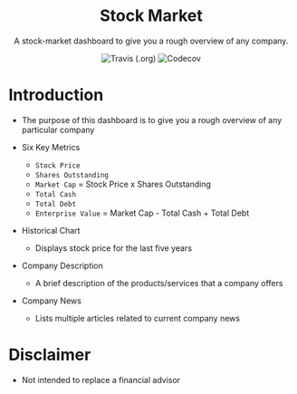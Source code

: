 <h1 align="center">Stock Market</h1>
<p align="center">A stock-market dashboard to give you a rough overview of any company.</p>

<p align="center">
  <img alt="Travis (.org)" src="https://img.shields.io/travis/ll2nz/stock-market?style=flat-square">
  <img alt="Codecov" src="https://img.shields.io/codecov/c/github/ll2nz/stock-market?style=flat-square">
</p>

# Introduction

- The purpose of this dashboard is to give you a rough overview of any particular company

- Six Key Metrics

  - `Stock Price`
  - `Shares Outstanding`
  - `Market Cap` = Stock Price x Shares Outstanding
  - `Total Cash`
  - `Total Debt`
  - `Enterprise Value` = Market Cap - Total Cash + Total Debt

- Historical Chart

  - Displays stock price for the last five years

- Company Description

  - A brief description of the products/services that a company offers

- Company News

  - Lists multiple articles related to current company news

# Disclaimer

- Not intended to replace a financial advisor
